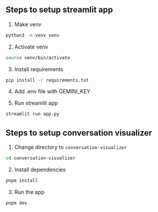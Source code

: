 ## Steps to setup streamlit app

1. Make venv

```bash
python3 -m venv venv
```

2. Activate venv

```bash
source venv/bin/activate
```

3. Install requirements

```bash
pip install -r requirements.txt
```

4. Add .env file with GEMINI_KEY

5. Run streamlit app

```bash
streamlit run app.py
```

## Steps to setup conversation visualizer

1. Change directory to `conversation-visualizer`

```bash
cd conversation-visualizer
```

2. Install dependencies

```bash
pnpm install
```

3. Run the app

```bash
pnpm dev
```
